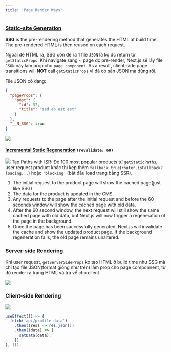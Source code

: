 ```yaml
---
title: 'Page Render Ways'
---
```


### [Static-site Generation](https://nextjs.org/docs/basic-features/pages#static-generation-recommended)

**SSG** is the pre-rendering method that generates the HTML at build time. The pre-rendered HTML is then reused on each request.

Ngoài đẻ HTML ra, SSG còn đẻ ra 1 file `JSON` là kq dc return từ `getStaticProps`. Khi navigate sang ~ page dc pre-render, Next.js sẽ lấy file `JSON` này làm prop cho `page component`. As a result, client-side page transitions will **NOT** call `getStaticProps` vì đã có sẵn JSON mà dùng rồi.

File JSON có dạng:

```json
{
  "pageProps": {
    "post": {
      "id": 57,
      "title": "sed ab est est"
    }
  },
  "__N_SSG": true
}
```

![](https://nextjs.org/static/images/learn/data-fetching/static-generation.png)

#### [Incremental Static Regeneration](https://vercel.com/docs/concepts/next.js/incremental-static-regeneration) `(revalidate: 60)`

![](https://vercel.com/_next/image?url=%2Fdocs-proxy%2Fstatic%2Fdocs%2Fconcepts%2Fnext.js%2Fisr%2Fregeneration.png&w=1080&q=75)
Tạo Paths with ISR: Đẻ 100 most popular products từ `getStaticPaths`, user request product khác thì kẹp thêm `fallback`: `true`(`router.isFallback?loading...`) hoặc `'blocking'` (bắt đầu load trang bằng SSR).

1. The initial request to the product page will show the cached page(just like SSG)
2. The data for the product is updated in the CMS.
3. Any requests to the page after the initial request and before the 60 seconds window will show the cached page with old data.
4. After the 60 second window, the next request will still show the same cached page with old data, but Next.js will now trigger a regeneration of the page in the background.
5. Once the page has been successfully generated, Next.js will invalidate the cache and show the updated product page. If the background regeneration fails, the old page remains unaltered.

### [Server-side Rendering](https://nextjs.org/docs/basic-features/pages#server-side-rendering)

Khi user request, `getServerSideProps` ko tạo HTML ở build time như SSG mà chỉ tạo file JSON(format giống như trên) làm prop cho page componnent, từ đó render ra trang HTML và trả về cho client.

![](https://nextjs.org/static/images/learn/data-fetching/server-side-rendering.png)

### Client-side Rendering

![](https://nextjs.org/static/images/learn/data-fetching/client-side-rendering.png)

```jsx
useEffect(() => {
  fetch('api/profile-data')
    .then((res) => res.json())
    .then((data) => {
      setData(data);
    });
}, []);
```
